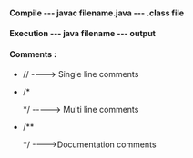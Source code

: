 #### Compile --- javac filename.java --- .class file
#### Execution --- java filename  --- output

#### Comments : 
* // ----> Single line comments
* /*

  
  */ -----> Multi line comments
* /**


   */  ---->Documentation comments

